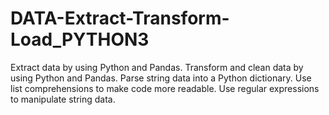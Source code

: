 # DATA-Extract-Transform-Load_PYTHON3
Extract data by using Python and Pandas.  Transform and clean data by using Python and Pandas.  Parse string data into a Python dictionary.  Use list comprehensions to make code more readable.  Use regular expressions to manipulate string data.
